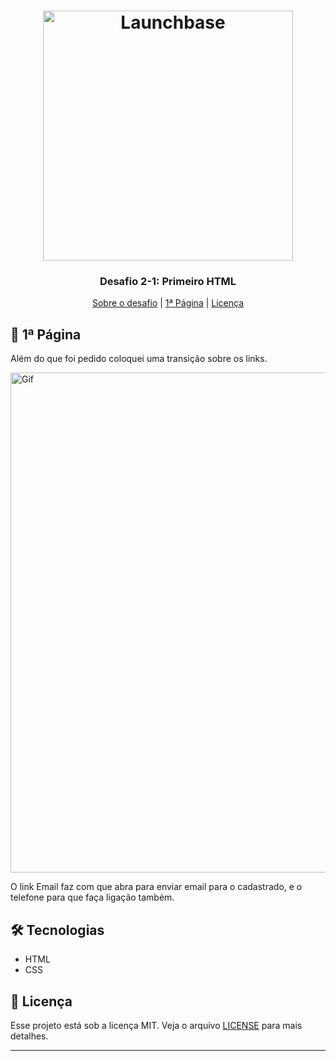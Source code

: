 <h1 align="center">
    <img alt="Launchbase" src="https://storage.googleapis.com/golden-wind/bootcamp-launchbase/logo.png" width="400px" />
</h1>

<h3 align="center">
  Desafio 2-1: Primeiro HTML
</h3>

<p align="center">
    <a href="https://github.com/Rocketseat/bootcamp-launchbase-desafios-02/blob/master/desafios/02-1-primeiro-html.md">Sobre o desafio</a> |
    <a href="#🚀-1ª-página">1ª Página</a> |
    <a href="#📝-licença">Licença</a>
  </p>


## 🚀 1ª Página

Além do que foi pedido coloquei uma transição sobre os links.

<img src="https://media.giphy.com/media/KHKaBriTX9zKib8pIh/giphy.gif" alt="Gif" width="800px">

O link Email faz com que abra para enviar email para o cadastrado, e o telefone para que faça ligação também.

## 🛠️ Tecnologias

- HTML
- CSS


## 📝 Licença

Esse projeto está sob a licença MIT. Veja o arquivo [LICENSE](../LICENSE) para mais detalhes.
  
---
